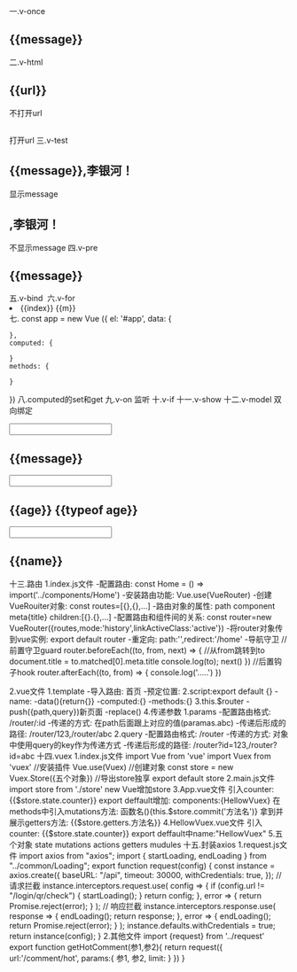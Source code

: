 一.v-once
  <h2 v-once>{{message}}</h2>
  <!-- 元素和组件只渲染一次 不会随数据的改变而改变 -->
二.v-html
  <h2>{{url}}</h2>不打开url
  <h2 v-html="url"></h2>打开url
三.v-test
  <h2>{{message}},李银河！</h2>显示message
  <h2 v-test="message"> ,李银河！</h2>不显示message
四.v-pre
  <h2 v-pre>{{message}}</h2>
  <!-- 跳过编译过程 -->
五.v-bind
  <img v-bind:src="imgURL" alt="">
  <!-- v-bind用于绑定一个或多个属性值,或者向另一个组件传递props值 -->
六.v-for
  <li v-for="(m,index) in movies">{{index}} {{m}}</li>
七.
  const app = new Vue ({
    el: '#app',
    data: {

    },
    computed: {

    }
    methods: {

    }
  })
八.computed的set和get
九.v-on
  监听
十.v-if
十一.v-show
十二.v-model
  双向绑定
  <div id="app">
  <!-- 1.修饰符: lazy -->
  <input type="text" v-model.lazy="message">
  <!-- 写完后敲回车才绑定到message -->
  <h2>{{message}}</h2>
  <!-- 2.修饰符: number -->
  <input type="number" v-model.number="age">
  <h2>{{age}} {{typeof age}}</h2>
  <!-- 3.修饰符: trim -->
  <input type="text" v-model.trim="name">
  <!-- 自动去除前面的空格 -->
  <h2>{{name}}</h2>
十三.路由
1.index.js文件
  -配置路由: const Home = () => import('../components/Home')
  -安装路由功能: Vue.use(VueRouter)
  -创建VueRouiter对象: const routes=[{},{},...]
  -路由对象的属性: path component meta{title} children:[{}.{},...]
  -配置路由和组件间的关系: const router=new VueRouter({routes,mode:'history',linkActiveClass:'active'})
  -将router对象传到vue实例: export default router
  -重定向: path:'',redirect:'/home'
  -导航守卫
  //前置守卫guard
  router.beforeEach((to, from, next) => {
  //从from跳转到to
  document.title = to.matched[0].meta.title
  console.log(to);
  next()
  })
  //后置钩子hook
  router.afterEach((to, from) => {
    console.log('.....')
  })

2.vue文件
  1.template
  -导入路由: <router-link to="/home">首页</router-link>
  -预定位置: <router-view></router-view>
  2.script:export default {}
  -name:
  -data(){return{}}
  -computed:{}
  -methods:{}
3.this.$router
  -push({path,query})新页面
  -replace()
4.传递参数
  1.params
  -配置路由格式: /router/:id
  -传递的方式: 在path后面跟上对应的值(paramas.abc)
  -传递后形成的路径: /router/123,/router/abc
  2.query
  -配置路由格式: /router
  -传递的方式: 对象中使用query的key作为传递方式
  -传递后形成的路径: /router?id=123,/router?id=abc
十四.vuex
1.index.js文件
  import Vue from 'vue'
  import Vuex from 'vuex'
  //安装插件
  Vue.use(Vuex)
  //创建对象
  const store = new Vuex.Store({五个对象})
  //导出store独享
  export default store
2.main.js文件
  import store from './store'
  new Vue增加store
3.App.vue文件
  引入counter: {{$store.state.counter}}
  export deffault增加: components:{HellowVuex}
  在methods中引入mutations方法: 函数名(){this.$store.commit('方法名')}
  拿到并展示getters方法: {{$store.getters.方法名}}
4.HellowVuex.vue文件
  引入counter: {{$store.state.counter}}
  export deffault中name:"HellowVuex"
5.五个对象
  state
  mutations
  actions
  getters
  mudules
十五.封装axios
1.request.js文件
  import axios from "axios";
  import { startLoading, endLoading } from "../common/Loading";
  export function request(config) {
    const instance = axios.create({
      baseURL: "/api",
      timeout: 30000,
      withCredentials: true,
    });
    // 请求拦截
    instance.interceptors.request.use(
      config => {
        if (config.url != "/login/qr/check") {
          startLoading();
        }
        return config;
      },
      error => {
        return Promise.reject(error);
      }
    );
    // 响应拦截
    instance.interceptors.response.use(
      response => {
        endLoading();
        return response;
      },
      error => {
        endLoading();
        return Promise.reject(error);
      }
    );
    instance.defaults.withCredentials = true;
    return instance(config);
  }
2.其他文件
  import {request} from '../request'
  export function getHotComment(参1,参2){
      return request({
          url:'/comment/hot',
          params:{
              参1,
              参2,
              limit:
          }
      })
  }